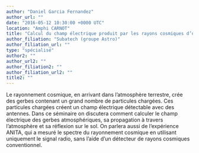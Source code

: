 ```yaml
---
author: "Daniel Garcia Fernandez"
author_url: ""
date: "2016-05-12 10:30:00 +0000 UTC"
location: "Amphi CARNOT"
title: "Calcul du champ électrique produit par les rayons cosmiques d’ultra-haute énergie. Application à l’experience ANITA (ballon stratosphérique en Antarctique)"
author_filiation: "Subatech (groupe Astro)"
author_filiation_url: ""
type: "spécialisé"
author2: ""
author_url2: ""
author_filiation2: ""
author_filiation_url2: ""
title2: ""
---
```

Le rayonnement cosmique, en arrivant dans l’atmosphère terrestre, crée des gerbes contenant un grand nombre de particules chargées. Ces particules chargées créent un champ électrique détectable avec des antennes. Dans ce séminaire on discutera comment calculer le champ électrique des gerbes atmosphériques, sa propagation à travers l’atmosphère et sa réflexion sur le sol. On parlera aussi de l’expérience ANITA, qui a mesuré le spectre du rayonnement cosmique en utilisant uniquement le signal radio, sans l’aide d’un détecteur de rayons cosmiques conventionnel.
